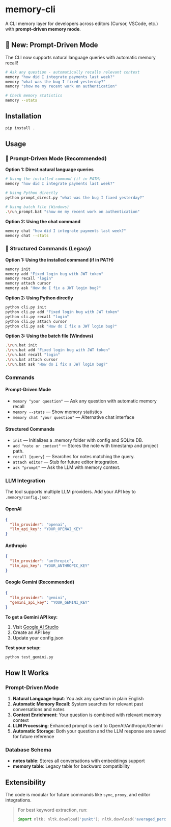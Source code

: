# memory-cli

A CLI memory layer for developers across editors (Cursor, VSCode, etc.) with **prompt-driven memory mode**.

## 🚀 New: Prompt-Driven Mode

The CLI now supports natural language queries with automatic memory recall!

```bash
# Ask any question - automatically recalls relevant context
memory "how did I integrate payments last week?"
memory "what was the bug I fixed yesterday?"
memory "show me my recent work on authentication"

# Check memory statistics
memory --stats
```

## Installation

```bash
pip install .
```

## Usage

### 🎯 Prompt-Driven Mode (Recommended)

**Option 1: Direct natural language queries**
```bash
# Using the installed command (if in PATH)
memory "how did I integrate payments last week?"

# Using Python directly
python prompt_direct.py "what was the bug I fixed yesterday?"

# Using batch file (Windows)
.\run_prompt.bat "show me my recent work on authentication"
```

**Option 2: Using the chat command**
```bash
memory chat "how did I integrate payments last week?"
memory chat --stats
```

### 🔧 Structured Commands (Legacy)

**Option 1: Using the installed command (if in PATH)**
```bash
memory init
memory add "Fixed login bug with JWT token"
memory recall "login"
memory attach cursor
memory ask "How do I fix a JWT login bug?"
```

**Option 2: Using Python directly**
```bash
python cli.py init
python cli.py add "Fixed login bug with JWT token"
python cli.py recall "login"
python cli.py attach cursor
python cli.py ask "How do I fix a JWT login bug?"
```

**Option 3: Using the batch file (Windows)**
```bash
.\run.bat init
.\run.bat add "Fixed login bug with JWT token"
.\run.bat recall "login"
.\run.bat attach cursor
.\run.bat ask "How do I fix a JWT login bug?"
```

### Commands

#### Prompt-Driven Mode
- `memory "your question"` — Ask any question with automatic memory recall
- `memory --stats` — Show memory statistics
- `memory chat "your question"` — Alternative chat interface

#### Structured Commands
- `init` — Initializes a .memory folder with config and SQLite DB.
- `add "note or context"` — Stores the note with timestamp and project path.
- `recall [query]` — Searches for notes matching the query.
- `attach editor` — Stub for future editor integration.
- `ask "prompt"` — Ask the LLM with memory context.

### LLM Integration

The tool supports multiple LLM providers. Add your API key to `.memory/config.json`:

#### OpenAI
```json
{
  "llm_provider": "openai",
  "llm_api_key": "YOUR_OPENAI_KEY"
}
```

#### Anthropic
```json
{
  "llm_provider": "anthropic",
  "llm_api_key": "YOUR_ANTHROPIC_KEY"
}
```

#### Google Gemini (Recommended)
```json
{
  "llm_provider": "gemini",
  "gemini_api_key": "YOUR_GEMINI_KEY"
}
```

**To get a Gemini API key:**
1. Visit [Google AI Studio](https://makersuite.google.com/app/apikey)
2. Create an API key
3. Update your config.json

**Test your setup:**
```bash
python test_gemini.py
```

## How It Works

### Prompt-Driven Mode
1. **Natural Language Input**: You ask any question in plain English
2. **Automatic Memory Recall**: System searches for relevant past conversations and notes
3. **Context Enrichment**: Your question is combined with relevant memory context
4. **LLM Processing**: Enhanced prompt is sent to OpenAI/Anthropic/Gemini
5. **Automatic Storage**: Both your question and the LLM response are saved for future reference

### Database Schema
- **notes table**: Stores all conversations with embeddings support
- **memory table**: Legacy table for backward compatibility

## Extensibility

The code is modular for future commands like `sync`, `proxy`, and editor integrations.

> For best keyword extraction, run:
> 
> ```python
> import nltk; nltk.download('punkt'); nltk.download('averaged_perceptron_tagger')
> ``` 